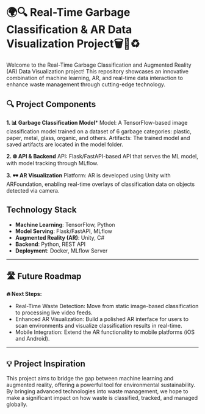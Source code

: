 # 🌍🔍 Real-Time Garbage Classification & AR Data Visualization Project🗑️🚀♻️

Welcome to the Real-Time Garbage Classification and Augmented Reality (AR) Data Visualization project! This repository showcases an innovative combination of machine learning, AR, and real-time data interaction to enhance waste management through cutting-edge technology.

## 🔍 Project Components

**1. 📊 Garbage Classification Model***
Model: A TensorFlow-based image classification model trained on a dataset of 6 garbage categories: plastic, paper, metal, glass, organic, and others.
Artifacts: The trained model and saved artifacts are located in the model folder.

**2. 🌐 API & Backend**
API: Flask/FastAPI-based API that serves the ML model, with model tracking through MLflow.

**3. 🕶️ AR Visualization**
Platform: AR is developed using Unity with ARFoundation, enabling real-time overlays of classification data on objects detected via camera.

## Technology Stack

- **Machine Learning**: TensorFlow, Python
- **Model Serving**: Flask/FastAPI, MLflow
- **Augmented Reality (AR)**: Unity, C#
- **Backend**: Python, REST API
- **Deployment**: Docker, MLflow Server

---

## 🛣️ Future Roadmap
**🔥 Next Steps:**

- Real-Time Waste Detection: Move from static image-based classification to processing live video feeds.
- Enhanced AR Visualization: Build a polished AR interface for users to scan environments and visualize classification results in real-time.
- Mobile Integration: Extend the AR functionality to mobile platforms (iOS and Android).

---

## 💡 Project Inspiration

This project aims to bridge the gap between machine learning and augmented reality, offering a powerful tool for environmental sustainability. By bringing advanced technologies into waste management, we hope to make a significant impact on how waste is classified, tracked, and managed globally.

